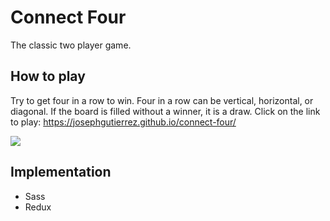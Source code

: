# Connect Four
The classic two player game.

## How to play
Try to get four in a row to win. Four in a row can be vertical, horizontal, or diagonal. If the board is filled without a winner, it is a draw.
Click on the link to play: https://josephgutierrez.github.io/connect-four/


![](http://g.recordit.co/pcSoHfzvGn.gif)

## Implementation
- Sass
- Redux
